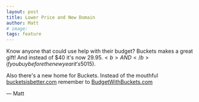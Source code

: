 ```yaml
---
layout: post
title: Lower Price and New Domain
author: Matt
# image:
tags: feature
---
```


Know anyone that could use help with their budget?  Buckets makes a great gift!  And instead of $40 it's now $29.95.  <b>AND</b> if you buy before the new year it's 50% off ($15).

Also there's a new home for Buckets.  Instead of the mouthful [bucketsisbetter.com](bucketsisbetter.com) remember to [BudgetWithBuckets.com](BudgetWithBuckets.com)

&mdash; Matt
